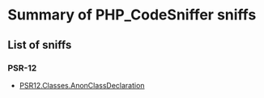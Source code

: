# Summary of PHP_CodeSniffer sniffs

## List of sniffs

### PSR-12

- [PSR12.Classes.AnonClassDeclaration](PSR12/classes.md#psr12classesanonclassdeclaration)

